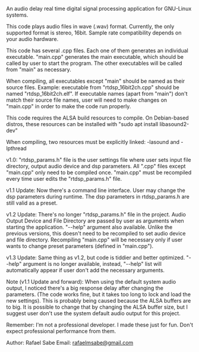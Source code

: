An audio delay real time digital signal processing application for GNU-Linux systems.

This code plays audio files in wave (.wav) format. 
Currently, the only supported format is stereo, 16bit. Sample rate compatibility depends on your audio hardware.

This code has several .cpp files. Each one of them generates an individual executable. 
"main.cpp" generates the main executable, which should be called by user to start the program. 
The other executables will be called from "main" as necessary.

When compiling, all executables except "main" should be named as their source files. 
Example: executable from "rtdsp_16bit2ch.cpp" should be named "rtdsp_16bit2ch.elf". 
If executable names (apart from "main") don't match their source file names, user will need to make changes on "main.cpp" in order to make the code run properly.

This code requires the ALSA build resources to compile. 
On Debian-based distros, these resources can be installed with "sudo apt install libasound2-dev"

When compiling, two resources must be explicitly linked: -lasound and -lpthread

v1.0:
"rtdsp_params.h" file is the user settings file where user sets input file directory, output audio device and dsp parameters. 
All ".cpp" files except "main.cpp" only need to be compiled once. "main.cpp" must be recompiled every time user edits the "rtdsp_params.h" file.

v1.1 Update:
Now there's a command line interface. User may change the dsp parameters during runtime.
The dsp parameters in rtdsp_params.h are still valid as a preset.

v1.2 Update:
There's no longer "rtdsp_params.h" file in the project. 
Audio Output Device and File Directory are passed by user as arguments when starting the application.
"--help" argument also available.
Unlike the previous versions, this doesn't need to be recompiled to set audio device and file directory.
Recompiling "main.cpp" will be necessary only if user wants to change preset parameters (defined in "main.cpp").

v1.3 Update:
Same thing as v1.2, but code is tiddier and better optimized.
"--help" argument is no longer available, instead, "--help" list will automatically appear if user don't add the necessary arguments.

Note (v1.1 Update and forward): 
When using the default system audio output, I noticed there's a big response delay after changing the parameters. 
(The code works fine, but it takes too long to lock and load the new settings).
This is probably being caused because the ALSA buffers are to big. 
It is possible to change that by changing the ALSA buffer size, but I suggest user don't use the system default audio output for this project.

Remember: I'm not a professional developer. I made these just for fun. Don't expect professional performance from them.

Author: Rafael Sabe 
Email: rafaelmsabe@gmail.com
